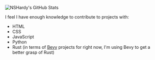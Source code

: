 
![NSHardy's GitHub Stats](https://github-readme-stats.vercel.app/api?username=nshardy&show_icons=true)

I feel I have enough knowledge to contribute to projects with:
 - HTML
 - CSS
 - JavaScript
 - Python
 - Rust (in terms of [Bevy](https://bevy.org) projects for right now, I'm using Bevy to get a better grasp of Rust)
